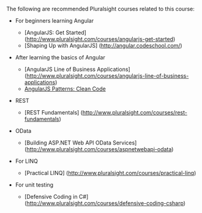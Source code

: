 The following are recommended Pluralsight courses related to this course:

* For beginners learning Angular
  - [AngularJS: Get Started] (http://www.pluralsight.com/courses/angularjs-get-started)
  - [Shaping Up with AngularJS] (http://angular.codeschool.com/)

* After learning the basics of Angular
  - [AngularJS Line of Business Applications] (http://www.pluralsight.com/courses/angularjs-line-of-business-applications)
  - [AngularJS Patterns: Clean Code](http://www.pluralsight.com/courses/angularjs-patterns-clean-code)

* REST
  - [REST Fundamentals] (http://www.pluralsight.com/courses/rest-fundamentals)

* OData
  - [Building ASP.NET Web API OData Services] (http://www.pluralsight.com/courses/aspnetwebapi-odata)
  
  
* For LINQ
  - [Practical LINQ] (http://www.pluralsight.com/courses/practical-linq)

* For unit testing
  - [Defensive Coding in C#] (http://www.pluralsight.com/courses/defensive-coding-csharp)
